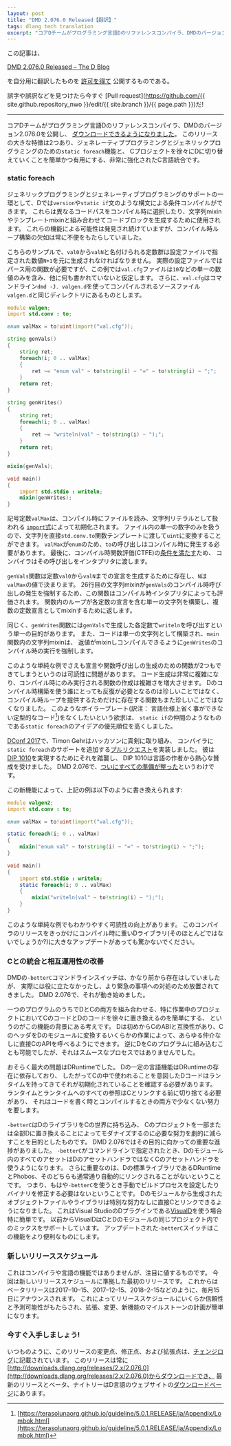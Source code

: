 ```yaml
---
layout: post
title: "DMD 2.076.0 Released【翻訳】"
tags: dlang tech translation 
excerpt: "コアDチームがプログラミング言語Dのリファレンスコンパイラ、DMDのバージョン2.076.0を公開し、 ダウンロードできるようになりました。 このリリースの大きな特徴は2つあり、ジェネレーティブプログラミングとジェネリックプログラミングのためのstatic foreach機能と、 Cプロジェクトを徐々にDに切り替えていくことを簡単かつ有用にする、非常に強化されたC言語統合です。"
---
```


この記事は、

[DMD 2.076.0 Released – The D Blog](https://dlang.org/blog/2017/09/01/dmd-2-076-0-released/)

を自分用に翻訳したものを
[許可を得て](http://dlang.org/blog/2017/06/16/life-in-the-fast-lane/#comment-1631)
公開するものである。

誤字や誤訳などを見つけたら今すぐ
[Pull request](https://github.com/{{ site.github.repository_nwo }}/edit/{{ site.branch }}/{{ page.path }})だ!

---

コアDチームがプログラミング言語Dのリファレンスコンパイラ、DMDのバージョン2.076.0を公開し、
[ダウンロードできるようになりました](https://dlang.org/changelog/2.076.0.html)。
このリリースの大きな特徴は2つあり、ジェネレーティブプログラミングとジェネリックプログラミングのための`static foreach`機能と、
Cプロジェクトを徐々にDに切り替えていくことを簡単かつ有用にする、非常に強化されたC言語統合です。

### static foreach

ジェネリックプログラミングとジェネレーティブプログラミングのサポートの一環として、Dでは`version`や`static if`文のような構文による条件コンパイルができます。
これらは異なるコードパスをコンパイル時に選択したり、文字列mixinやテンプレートmixinと組み合わせてコードブロックを生成するために使用されます。
これらの機能による可能性は発見され続けていますが、コンパイル時ループ構築の欠如は常に不便をもたらしていました。

こちらのサンプルで、`val0`から`valN`と名付けられる定数群は設定ファイルで指定された数値`N+1`を元に生成されなければなりません。
実際の設定ファイルではパース用の関数が必要ですが、この例では`val.cfg`ファイルは`10`などの単一の数値のみを含み、他に何も書かれていないと仮定します。
さらに、`val.cfg`はコマンドライン`dmd -J. valgen.d`を使ってコンパイルされるソースファイル`valgen.d`と同じディレクトリにあるものとします。

```d
module valgen;
import std.conv : to;

enum valMax = to!uint(import("val.cfg"));

string genVals() 
{
    string ret;
    foreach(i; 0 .. valMax) 
    {
        ret ~= "enum val" ~ to!string(i) ~ "=" ~ to!string(i) ~ ";";
    }
    return ret;
}

string genWrites() 
{
    string ret;
    foreach(i; 0 .. valMax) 
    {
        ret ~= "writeln(val" ~ to!string(i) ~ ");";
    }
    return ret;
}

mixin(genVals);

void main() 
{
    import std.stdio : writeln;
    mixin(genWrites);
}
```

記号定数`valMax`は、コンパイル時にファイルを読み、文字列リテラルとして扱われる
[`import`式](https://dlang.org/spec/expression.html#import_expressions)によって初期化されます。
ファイル内の単一の数字のみを扱うので、文字列を直接`std.conv.to`関数テンプレートに渡して`uint`に変換することができます。
`valMax`が`enum`のため、`to`の呼び出しはコンパイル時に発生する必要があります。
最後に、コンパイル時関数評価(CTFE)の[条件を満たす](https://dlang.org/spec/function.html#interpretation)ため、
コンパイラはその呼び出しをインタプリタに渡します。

`genVals`関数は定数`val0`から`valN`までの宣言を生成するために存在し、`N`は`valMax`の値で決まります。
26行目の文字列mixinが`genVals`のコンパイル時呼び出しの発生を強制するため、この関数はコンパイル時インタプリタによっても評価されます。
関数内のループが各定数の宣言を含む単一の文字列を構築し、複数の定数宣言としてmixinするために返します。

同じく、`genWrites`関数には`genVals`で生成した各定数で`writeln`を呼び出すという単一の目的があります。
また、コードは単一の文字列として構築され、`main`関数内の文字列mixinは、
返値がmixinしコンパイルできるように`genWrites`のコンパイル時の実行を強制します。

このような単純な例でさえも宣言や関数呼び出しの生成のための関数が2つもできてしまうというのは可読性に問題があります。
コード生成は非常に複雑になり、コンパイル時にのみ実行される関数の作成は複雑さを増大させます。
Dのコンパイル時構築を使う誰にとっても反復が必要となるのは珍しいことではなく、
コンパイル時ループを提供するためだけに存在する関数もまた珍しいことではなくなりました。
このようなボイラープレート(訳注： 言語仕様上省く事ができない定型的なコード[^1])をなくしたいという欲求は、
`static if`の仲間のようなものである`static foreach`のアイデアの優先順位を高くしました。

[^1]: [https://terasolunaorg.github.io/guideline/5.0.1.RELEASE/ja/Appendix/Lombok.html](https://terasolunaorg.github.io/guideline/5.0.1.RELEASE/ja/Appendix/Lombok.html)

[DConf 2017](http://dconf.org/2017/index.html)で、Timon Gehrはハッカソンに真剣に取り組み、
コンパイラに`static foreach`のサポートを追加する[プルリクエスト](https://github.com/dlang/dmd/pull/6760)を実装しました。
彼は[DIP 1010](https://github.com/dlang/DIPs/blob/master/DIPs/DIP1010.md)を実現するためにそれを踏襲し、
DIP 1010は言語の作者から熱心な賛成を受けました。
DMD 2.076で、[ついにすべての準備が整った](https://dlang.org/changelog/2.076.0.html#staticforeach)というわけです。

この新機能によって、上記の例は以下のように書き換えられます:

```d
module valgen2;
import std.conv : to;

enum valMax = to!uint(import("val.cfg"));

static foreach(i; 0 .. valMax) 
{
    mixin("enum val" ~ to!string(i) ~ "=" ~ to!string(i) ~ ";");
}

void main() 
{
    import std.stdio : writeln;
    static foreach(i; 0 .. valMax) 
    {
        mixin("writeln(val" ~ to!string(i) ~ ");");
    }
}
```

このような単純な例でもわかりやすく可読性の向上があります。
このコンパイラのリリースをきっかけにコンパイル時に重いDライブラリ(そのほとんどではないでしょうか?)に大きなアップデートがあっても驚かないでください。
 
### Cとの統合と相互運用性の改善

DMDの`-betterC`コマンドラインスイッチは、かなり前から存在はしていましたが、
実際には役に立たなかったし、より緊急の事項への対処のため放置されてきました。
DMD 2.076で、それが動き始めました。
 
一つのプログラムのうちでDとCの両方を組み合わせる、特に作業中のプロジェクトにおいてCのコードとDのコードを徐々に置き換えるのを簡単にする、
というのがこの機能の背景にある考えです。
Dは初めからCのABIと互換性があり、CのヘッダをDのモジュールに変換するいくらかの作業によって、あらゆる仲介なしに直接CのAPIを呼べるようにできます。
逆にDをCのプログラムに組み込むことも可能でしたが、それはスムースなプロセスではありませんでした。

おそらく最大の問題はDRuntimeでした。
Dの一定の言語機能はDRuntimeの存在に依存しており、
したがってCの中で使われることを意図したDコードはランタイムを持ってきてそれが初期化されていることを確認する必要があります。
ランタイムとランタイムへのすべての参照はCとリンクする前に切り捨てる必要があり、
それはコードを書く時とコンパイルするときの両方で少なくない努力を要します。

`-betterC`はDのライブラリをCの世界に持ち込み、
Cのプロジェクトを一部または全部Dに置き換えることによってモダナイズするのに必要な努力を劇的に減らすことを目的としたものです。
DMD 2.076ではその目的に向かっての重要な進捗がありました。
`-betterC`がコマンドラインで指定されたとき、Dのモジュール内のすべてのアセットはDのアセットハンドラではなくCのアセットハンドラを使うようになります。
さらに重要なのは、Dの標準ライブラリであるDRuntimeとPhobos、そのどちらも通常通り自動的にリンクされることがないということです。
つまり、もはや`-betterC`を使うとき手動でビルドプロセスを設定したりバイナリを修正する必要はないということです。
Dのモジュールから生成されたオブジェクトファイルやライブラリは特別な努力なしに直接Cとリンクできるようになりました。
これはVisual StudioのDプラグインである[VisualD](http://rainers.github.io/visuald/visuald/StartPage.html)を使う場合特に簡単です。
以前からVisualDはCとDのモジュールの同じプロジェクト内でのミックスをサポートしています。
アップデートされた`-betterC`スイッチはこの機能をより便利なものにします。

### 新しいリリーススケジュール

これはコンパイラや言語の機能ではありませんが、注目に値するものです。
今回は新しいリリーススケジュールに準拠した最初のリリースです。
これからはベータリリースは2017–10–15、2017–12–15、2018–2–15などのように、毎月15日にアナウンスされます。
これによってリリーススケジュールにいくらか信頼性と予測可能性がもたらされ、拡張、変更、新機能のマイルストーンの計画が簡単になります。

### 今すぐ入手しましょう!

いつものように、このリリースの変更点、修正点、および拡張点は、[チェンジログ](https://dlang.org/changelog/2.076.0.html)に記載されています。
このリリースは常に[http://downloads.dlang.org/releases/2.x/2.076.0](http://downloads.dlang.org/releases/2.x/2.076.0)からダウンロードでき、
最新のリリースとベータ、ナイトリーはD言語のウェブサイトの[ダウンロードページ](https://dlang.org/download.html)にあります。
